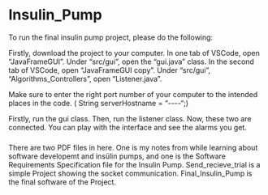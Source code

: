 # Insulin_Pump

To run the final insulin pump project, please do the following:

Firstly, download the project to your computer.
In one tab of VSCode, open “JavaFrameGUI”. Under “src/gui”, open the “gui.java”
class.
In the second tab of VSCode, open “JavaFrameGUI copy”.  Under “src/gui”, “Algorithms_Controllers”, open “Listener.java”.

Make sure to enter the right port number of your computer to the intended places in the code. ( String serverHostname = “----“;)

Firstly, run the gui class. Then, run the listener class. Now, these two are connected. You can play with the interface and see the alarms you get. 

###
There are two PDF files in here. One is my notes from while learning about software developemt and insülin pumps, and one is the Software Requirements Specification file for the Insulin Pump. Send_recieve_trial is a simple Project showing the socket communication. Final_Insulin_Pump is the final software of the Project.
